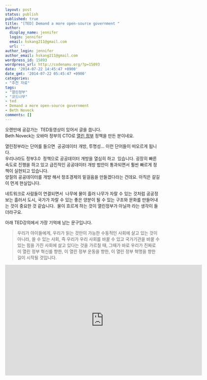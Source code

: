 ```yaml
---
layout: post
status: publish
published: true
title: "[TED] Demand a more open-source government "
author:
  display_name: jennifer
  login: jennifer
  email: hskang211@gmail.com
  url: ''
author_login: jennifer
author_email: hskang211@gmail.com
wordpress_id: 15893
wordpress_url: http://codenamu.org/?p=15893
date: '2014-07-22 14:45:47 +0900'
date_gmt: '2014-07-22 05:45:47 +0900'
categories:
- "추천 자료"
tags:
- "열린정부"
- "코드나무"
- ted
- Demand a more open-source government
- Beth Noveck
comments: []
---
```

<p>오랜만에 공감가는  TED동영상이 있어서 글을 씁니다.<br />
Beth Noveck는 오바마 정부의 CTO로 <a href="http://www.whitehouse.gov/open">열린 정부</a> 정책을 만든 분이네요.</p>
<p>열린정부라는 단어를 들으면  공공데이터 개방, 투명성... 이런 단어들이 떠오르게 됩니다.<br />
우리나라도 정부3.0  정책으로 공공데이터 개방을 열심히 하고  있습니다. 굉장히 빠른 속도로 진행을 하고 있고 급진적인 공공데이터 개방 법안이 통과되면서 훨씬 빠르게 정책이 실현되고 있습니다.<br />
양질의 공공데이터를 개방 해서 창조경제의 밑걸음을 만들겠다라는 건데요. 아직은 갈길이 먼게 현실입니다.</p>
<p>네트워크로 사람들이 연결되면서  나무에 물이 흘러 나무가 자랄 수 있는 것처럼 공공정보는 흘러서 도시, 국가가 자랄 수 있는 좋은 양분이 될 수 있는 구조와 문화를 만들어내는 것이 중요한 것 같습니다.  물이 흐르게 하는 것이 열린정부가 아닐까 라는 생각이 들더라구요.</p>
<p>아래 TED강의에서 가장 기억에 남는 문구입니다.</p>
<blockquote><p>우리가 아이들에게, 우리가 읽는 것만이 가능한 수동적인 사회에 살고 있는 것이 아니라, 쓸 수 있는 사회, 즉 우리가 우리 사회를 바꿀 수 있고 국가기관을 바꿀 수 있는 힘을 가진 사회에 살고 있다는 것을 가르칠 때, 그때가 바로 우리가 진짜로 이 열린 정부 혁신를 향한, 이 열린 정부 운동을 향한, 이 열린 정부 혁명을 향한 길이 시작될 것입니다.</p></blockquote>
<p><iframe src="http://embed.ted.com/talks/beth_noveck_demand_a_more_open_source_government.html" width="640" height="360" frameborder="0" scrolling="no" allowfullscreen="allowfullscreen"></iframe></p>
<p>&nbsp;</p>
